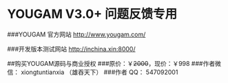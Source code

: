 # YOUGAM V3.0+ 问题反馈专用

###YOUGAM 官方网站
http://www.yougam.com/

###开发版本测试网站
http://inchina.xin:8000/

##购买YOUGAM源码与商业授权
###原价：￥~~2000~~，现价：￥998
###作者微信：
xiongtuntianxia （雄吞天下）
###作者  QQ：
547092001


